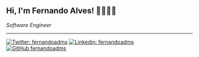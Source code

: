 ## Hi, I'm Fernando Alves! 👋👨🏻‍💻


_Software Engineer_


--- 

[![Twitter: fernandoadms](https://img.shields.io/twitter/follow/fernandoadms?style=social)](https://twitter.com/fernandoadms)
[![Linkedin: fernandoadms](https://img.shields.io/badge/-fernandoadms-blue?style=flat-square&logo=Linkedin&logoColor=white&link=https://www.linkedin.com/in/fernandoadms/)](https://www.linkedin.com/in/fernandoadms)
[![GitHub fernandoadms](https://img.shields.io/github/followers/fernandoadms?label=follow&style=social)](https://github.com/fernandoadms)
